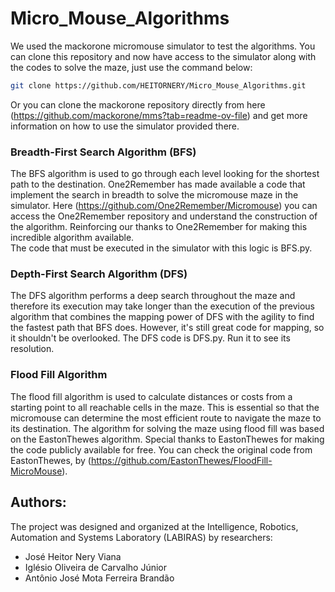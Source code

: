 # Micro_Mouse_Algorithms
We used the mackorone micromouse simulator to test the algorithms. You can clone this repository and now have access to the simulator along with the codes to solve the maze, just use the command below:
```bash
git clone https://github.com/HEITORNERY/Micro_Mouse_Algorithms.git
```
Or you can clone the mackorone repository directly from here (https://github.com/mackorone/mms?tab=readme-ov-file) and get more information on how to use the simulator provided there.
### Breadth-First Search Algorithm (BFS)
The BFS algorithm is used to go through each level looking for the shortest path to the destination. One2Remember has made available a code that implement the search in breadth to solve the micromouse maze in the simulator. 
Here (https://github.com/One2Remember/Micromouse) you can access the One2Remember repository and understand the construction of the algorithm. Reinforcing our thanks to One2Remember for making this incredible algorithm available.    
The code that must be executed in the simulator with this logic is BFS.py.
### Depth-First Search Algorithm (DFS)
The DFS algorithm performs a deep search throughout the maze and therefore its execution may take longer than the execution of the previous algorithm that combines the mapping power of DFS with the agility to find the fastest path that BFS does. However, it's still great code for mapping, so it shouldn't be overlooked. The DFS code is DFS.py. Run it to see its resolution.
### Flood Fill Algorithm
The flood fill algorithm is used to calculate distances or costs from a starting point to all reachable cells in the maze. This is essential so that the micromouse can determine the most efficient route to navigate the maze to its destination.
The algorithm for solving the maze using flood fill was based on the EastonThewes algorithm.
Special thanks to EastonThewes for making the code publicly available for free.
You can check the original code from EastonThewes, by (https://github.com/EastonThewes/FloodFill-MicroMouse).
## Authors:
The project was designed and organized at the Intelligence, Robotics, Automation and Systems Laboratory (LABIRAS) by researchers:
* José Heitor Nery Viana
* Iglésio Oliveira de Carvalho Júnior
* Antônio José Mota Ferreira Brandão
